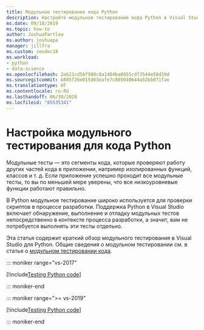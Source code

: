 ```yaml
---
title: Модульное тестирование кода Python
description: Настройте модульное тестирование кода Python в Visual Studio и воспользуйтесь всеми преимуществами функций обнаружения, выполнения и отладки тестов в обозревателе тестов.
ms.date: 09/18/2019
ms.topic: how-to
author: JoshuaPartlow
ms.author: joshuapa
manager: jillfra
ms.custom: seodec18
ms.workload:
- python
- data-science
ms.openlocfilehash: 2a621cd56f980c8a1404ba8855cdf3544e58d39d
ms.sourcegitcommit: b885f26e015d03eafe7c885040644a52bb071fae
ms.translationtype: HT
ms.contentlocale: ru-RU
ms.lasthandoff: 06/30/2020
ms.locfileid: "85535341"
---
```

# <a name="set-up-unit-testing-for-python-code"></a>Настройка модульного тестирования для кода Python

Модульные тесты — это сегменты кода, которые проверяют работу других частей кода в приложении, например изолированных функций, классов и т. д. Если приложение успешно проходит все модульные тесты, то вы по меньшей мере уверены, что все низкоуровневые функции работают правильно.

В Python модульное тестирование широко используется для проверки скриптов в процессе разработки. Поддержка Python в Visual Studio включает обнаружение, выполнение и отладку модульных тестов непосредственно в контексте процесса разработки, а значит, вам не потребуется выполнять эти тесты отдельно.

Эта статья содержит краткий обзор модульного тестирования в Visual Studio для Python. Общие сведения о модульном тестировании см. в статье о [модульном тестировании кода](../test/unit-test-your-code.md).

::: moniker range="vs-2017"

[!include[Testing Python code](includes/vs-2017/unit-testing-python.md)]

::: moniker-end

::: moniker range=">= vs-2019"

[!include[Testing Python code](includes/vs-2019/unit-testing-python.md)]

::: moniker-end